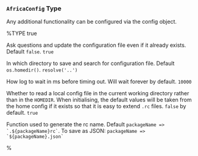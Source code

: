 
### `AfricaConfig` Type

Any additional functionality can be configured via the config object.

%TYPE true
<p name="force" type="boolean">
  <d>Ask questions and update the configuration file even if it already exists. Default <code>false</code>.</d>
  <e><code>true</code></e>
</p>
<p name="homedir" type="string">
  <d>In which directory to save and search for configuration file. Default <code>os.homedir()</code>.</d>
  <e><code>resolve('..')</code></e>
</p>
<p name="questionsTimeout" type="number">
  <d>How log to wait in ms before timing out. Will wait forever by default.</d>
  <e><code>10000</code></e>
</p>
<p name="local" type="boolean">
  <d>Whether to read a local config file in the current working directory rather than in the <code>HOMEDIR</code>. When initialising, the default values will be taken from the home config if it exists so that it is easy to extend <code>.rc</code> files. <code>false</code> by default.</d>
  <e><code>true</code></e>
</p>
<p name="rcNameFunction" type="function">
  <d>Function used to generate the rc name. Default <code>packageName => `.${packageName}rc`</code>.</d>
  <e>To save as JSON: <code>packageName => `${packageName}.json`</code></e>
</p>
%
